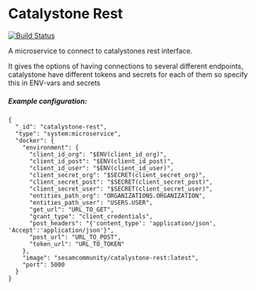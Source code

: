 # Catalystone Rest
[![Build Status](https://travis-ci.org/sesam-community/catalystone-rest.svg?branch=master)](https://travis-ci.org/sesam-community/catalystone-rest)

A microservice to connect to catalystones rest interface.

It gives the options of having connections to several different endpoints, catalystone have different tokens and secrets for each of them so specify this in ENV-vars and secrets

##### Example configuration:


```
{
  "_id": "catalystone-rest",
  "type": "system:microservice",
  "docker": {
    "environment": {
      "client_id_org": "$ENV(client_id_org)",
      "client_id_post": "$ENV(client_id_post)",
      "client_id_user": "$ENV(client_id_user)",
      "client_secret_org": "$SECRET(client_secret_org)",
      "client_secret_post": "$SECRET(client_secret_post)",
      "client_secret_user": "$SECRET(client_secret_user)",
      "entities_path_org": "ORGANIZATIONS.ORGANIZATION",
      "entities_path_user": "USERS.USER",
      "get_url": "URL_TO_GET",
      "grant_type": "client_credentials",
      "post_headers": "{'content_type': 'application/json', 'Accept':'application/json'}",
      "post_url": "URL_TO_POST",
      "token_url": "URL_TO_TOKEN"
    },
    "image": "sesamcommunity/catalystone-rest:latest",
    "port": 5000
  }
}

```
